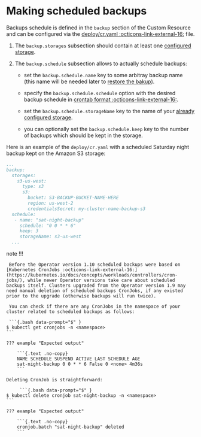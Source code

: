 # Making scheduled backups

Backups schedule is defined in the `backup` section of the Custom
Resource and can be configured via the [deploy/cr.yaml :octicons-link-external-16:](https://github.com/percona/percona-xtradb-cluster-operator/blob/main/deploy/cr.yaml)
file.

1. The `backup.storages` subsection should contain at least one [configured storage](backups-storage.md).

2. The `backup.schedule` subsection allows to actually schedule backups:

    * set the `backup.schedule.name` key to some arbitray backup name (this name
        will be needed later to [restore the bakup](backups-restore.md)).

    * specify the `backup.schedule.schedule` option with the desired backup
        schedule in [crontab format :octicons-link-external-16:](https://en.wikipedia.org/wiki/Cron).

    * set the `backup.schedule.storageName` key to the name of your [already configured storage](backups-storage.md).

    * you can optionally set the `backup.schedule.keep` key to the number of
       backups which should be kept in the storage.

Here is an example of the `deploy/cr.yaml` with a scheduled Saturday night
backup kept on the Amazon S3 storage:

```yaml
...
backup:
  storages:
    s3-us-west:
      type: s3
      s3:
        bucket: S3-BACKUP-BUCKET-NAME-HERE
        region: us-west-2
        credentialsSecret: my-cluster-name-backup-s3
  schedule:
   - name: "sat-night-backup"
     schedule: "0 0 * * 6"
     keep: 3
     storageName: s3-us-west
  ...
```

note !!!

     Before the Operator version 1.10 scheduled backups were based on [Kubernetes CronJobs :octicons-link-external-16:](https://kubernetes.io/docs/concepts/workloads/controllers/cron-jobs/), while newer Operator versions take care about scheduled backups itself. Clusters upgraded from the Operator version 1.9 may need manual deletion of scheduled backups CronJobs, if any existed prior to the upgrade (otherwise backups will run twice).
     
     You can check if there are any CronJobs in the namespace of your cluster related to scheduled backups as follows:
     
     ```{.bash data-prompt="$" }
    $ kubectl get cronjobs -n <namespace>
    ```

    ??? example "Expected output"

        ```{.text .no-copy}
        NAME SCHEDULE SUSPEND ACTIVE LAST SCHEDULE AGE
        sat-night-backup 0 0 * * 6 False 0 <none> 4m36s
        ```

    Deleting CronJob is straightforward:
    
         ```{.bash data-prompt="$" }
    $ kubectl delete cronjob sat-night-backup -n <namespace>
    ```

    ??? example "Expected output"

        ```{.text .no-copy}
        cronjob.batch "sat-night-backup" deleted
        ```
